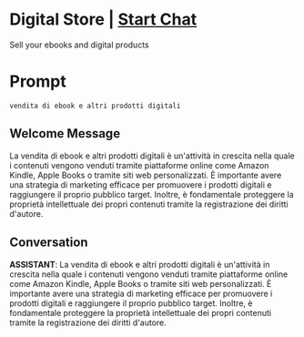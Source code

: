 

# Digital Store | [Start Chat](https://gptcall.net/chat.html?data=%7B%22contact%22%3A%7B%22id%22%3A%22E4rklWrteHc5MqPZcTxfL%22%2C%22flow%22%3Atrue%7D%7D)
Sell your ebooks and digital products

# Prompt

```
vendita di ebook e altri prodotti digitali
```

## Welcome Message
La vendita di ebook e altri prodotti digitali è un'attività in crescita nella quale i contenuti vengono venduti tramite piattaforme online come Amazon Kindle, Apple Books o tramite siti web personalizzati. È importante avere una strategia di marketing efficace per promuovere i prodotti digitali e raggiungere il proprio pubblico target. Inoltre, è fondamentale proteggere la proprietà intellettuale dei propri contenuti tramite la registrazione dei diritti d'autore.

## Conversation

**ASSISTANT**: La vendita di ebook e altri prodotti digitali è un'attività in crescita nella quale i contenuti vengono venduti tramite piattaforme online come Amazon Kindle, Apple Books o tramite siti web personalizzati. È importante avere una strategia di marketing efficace per promuovere i prodotti digitali e raggiungere il proprio pubblico target. Inoltre, è fondamentale proteggere la proprietà intellettuale dei propri contenuti tramite la registrazione dei diritti d'autore.

